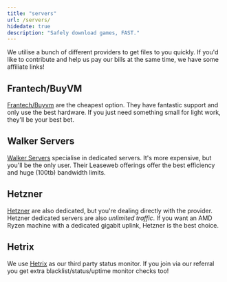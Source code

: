 ```yaml
---
title: "servers"
url: /servers/
hidedate: true
description: "Safely download games, FAST."
---
```


We utilise a bunch of different providers to get files to you quickly. If you'd like to contribute and help us pay our bills at the same time, we have some affiliate links!

## Frantech/BuyVM

[Frantech/Buyvm](/frantech/) are the cheapest option. They have fantastic support and only use the best hardware. If you just need something small for light work, they'll be your best bet.

## Walker Servers

[Walker Servers](/walker/) specialise in dedicated servers. It's more expensive, but you'll be the only user. Their Leaseweb offerings offer the best efficiency and huge (100tb) bandwidth limits.

## Hetzner

[Hetzner](/hetzner/) are also dedicated, but you're dealing directly with the provider. Hetzner dedicated servers are also _unlimited traffic_. If you want an AMD Ryzen machine with a dedicated gigabit uplink, Hetzner is the best choice.

## Hetrix

We use [Hetrix](/hetrix/) as our third party status monitor. If you join via our referral you get extra blacklist/status/uptime monitor checks too!
